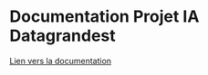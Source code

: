 # Documentation Projet IA Datagrandest 

[Lien vers la documentation](https://dimitri-feniou.github.io/)